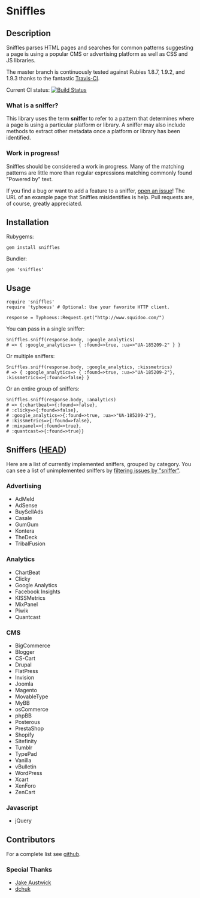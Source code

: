 # Sniffles
## Description
Sniffles parses HTML pages and searches for common patterns suggesting a page is using a popular CMS or advertising platform as well as CSS and JS libraries.

The master branch is continuously tested against Rubies 1.8.7, 1.9.2, and 1.9.3 thanks to the fantastic [Travis-CI](http://travis-ci.org/#!/ezkl/sniffles).

Current CI status: [![Build Status](https://secure.travis-ci.org/ezkl/sniffles.png?branch=master)](http://travis-ci.org/ezkl/sniffles)


### What is a sniffer?
This library uses the term **sniffer** to refer to a pattern that determines where a page is using a particular platform or library. A sniffer may also include methods to extract other metadata once a platform or library has been identified.

### Work in progress!
Sniffles should be considered a work in progress. Many of the matching patterns are little more than regular expressions matching commonly found "Powered by" text. 

If you find a bug or want to add a feature to a sniffer, [open an issue](https://github.com/ezkl/sniffles/issues/new)! The URL of an example page that Sniffles misidentifies is help. Pull requests are, of course, greatly appreciated.

## Installation
Rubygems:

`gem install sniffles`

Bundler:

`gem 'sniffles'`

## Usage
```
require 'sniffles'
require 'typhoeus' # Optional: Use your favorite HTTP client.

response = Typhoeus::Request.get("http://www.squidoo.com/")
```

You can pass in a single sniffer:

```
Sniffles.sniff(response.body, :google_analytics) 
# => { :google_analytics=> { :found=>true, :ua=>"UA-185209-2" } }
```

Or multiple sniffers:

```
Sniffles.sniff(response.body, :google_analytics, :kissmetrics)
# => { :google_analytics=> { :found=>true, :ua=>"UA-185209-2"}, :kissmetrics=>{:found=>false} }
```

Or an entire group of sniffers:

```
Sniffles.sniff(response.body, :analytics)
# => {:chartbeat=>{:found=>false},
# :clicky=>{:found=>false},
# :google_analytics=>{:found=>true, :ua=>"UA-185209-2"},
# :kissmetrics=>{:found=>false},
# :mixpanel=>{:found=>true},
# :quantcast=>{:found=>true}}
```

## Sniffers ([HEAD](https://github.com/ezkl/sniffles/tree/master))
Here are a list of currently implemented sniffers, grouped by category. You can see a list of unimplemented sniffers by [filtering issues by "sniffer"](https://github.com/ezkl/sniffles/issues?labels=sniffer&state=open).

### Advertising
* AdMeld
* AdSense
* BuySellAds
* Casale
* GumGum
* Kontera
* TheDeck
* TribalFusion

### Analytics
* ChartBeat
* Clicky
* Google Analytics
* Facebook Insights
* KISSMetrics
* MixPanel
* Piwik
* Quantcast

### CMS
* BigCommerce
* Blogger
* CS-Cart
* Drupal
* FlatPress
* Invision
* Joomla
* Magento
* MovableType
* MyBB
* osCommerce
* phpBB
* Posterous
* PrestaShop
* Shopify
* Sitefinity
* Tumblr
* TypePad
* Vanilla
* vBulletin
* WordPress
* Xcart
* XenForo
* ZenCart

### Javascript
* jQuery

## Contributors
For a complete list see [github](https://github.com/ezkl/sniffles/contributors).

### Special Thanks 
* [Jake Austwick](https://github.com/JakeAustwick)
* [dchuk](https://github.com/dchuk)
